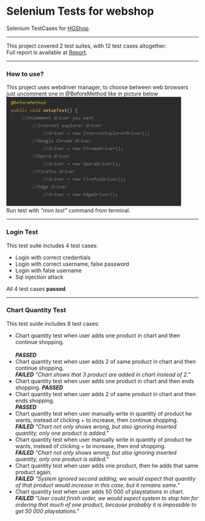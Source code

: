 # **Selenium Tests for webshop**


Selenium TestCases for [HGShop](https://www.hgshop.hr/).

---

This project covered 2 test suites, with 12 test cases altogether. <br/>
Full report is available at [Report](https://github.com/JakovSudar/SeleniumTest/blob/master/Selenium_test_project/target/surefire-reports/index.html).

---
### How to use?

This project uses webdriver manager, to choose between web browsers just uncomment one in @BeforeMethod like in picture below </br>
![](/Selenium_test_project/Images/Screenshot_1.png)</br>
Run test with *"mvn test"* command from terminal.

---
### Login Test

This test suite includes 4 test cases:
- Login with correct credentials
- Login with correct username, false password
- Login with false username
- Sql injection attack

All 4 test cases **passed**.

---
### Chart Quantity Test

This test suide includes 8 test cases: 
- Chart quantity test when user adds one product in chart and then continue shopping.<br/>  
**_PASSED_**<br/> 
- Chart quantity test when user adds 2 of same product in chart and then continue shopping.<br/> 
**_FAILED_**  *"Chart shows that 3 product are added in chart instead of 2."*<br/> 
- Chart quantity test when user adds one product in chart and then ends shopping. 
**_PASSED_**<br/> 
- Chart quantity test when user adds 2 of same product in chart and then ends shopping. <br/> 
**_PASSED_**<br/> 
- Chart quantity test when user manually write in quantity of product he wants, instead of clicking + to increase, then continue shopping.<br/>  **_FAILED_**  *"Chart not only shows wrong, but also ignoring inserted quantity, only one product is added."*<br/> 
- Chart quantity test when user manually write in quantity of product he wants, instead of clicking + to increase, then end shopping. <br/> **_FAILED_**  *"Chart not only shows wrong, but also ignoring inserted quantity, only one product is added."*<br/> 
- Chart quantity test when user adds one product, then he adds that same product again.
<br/> **_FAILED_**  *"System ignored second adding, we would expect that quantity of that product would increase in this case, but it remains same."*<br/> 
- Chart quantity test when user adds 50 000 of playstations in chart.
<br/> **_FAILED_**  *"User could finish order, we would expect system to stop him for ordering that much of one product, because probably it is impossible to get 50 000 playstations."*<br/> 
